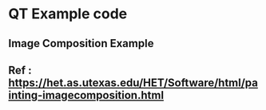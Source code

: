 # QT Example code

## Image Composition Example

## Ref : https://het.as.utexas.edu/HET/Software/html/painting-imagecomposition.html